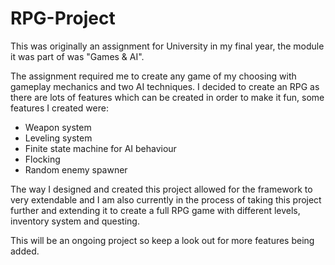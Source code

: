 # RPG-Project

This was originally an assignment for University in my final year, the module it was part of was "Games & AI".

The assignment required me to create any game of my choosing with gameplay mechanics and two AI techniques. I decided to create an RPG as there are lots of features which can be created in order to make it fun, some features I created were:

* Weapon system
* Leveling system
* Finite state machine for AI behaviour
* Flocking
* Random enemy spawner

The way I designed and created this project allowed for the framework to very extendable and I am also currently in the process of taking this project further and extending it to create a full RPG game with different levels, inventory system and questing.

This will be an ongoing project so keep a look out for more features being added.

